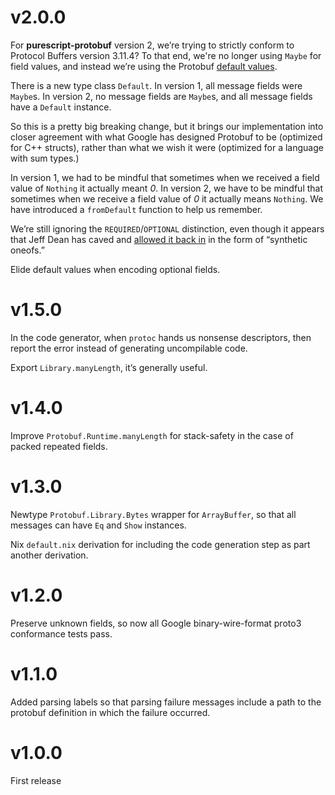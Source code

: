 # v2.0.0

For __purescript-protobuf__ version 2, we’re trying to strictly conform
to Protocol Buffers version 3.11.4?
To that end, we're no longer using `Maybe` for field values, and instead we’re
using the Protobuf
[default values](https://developers.google.com/protocol-buffers/docs/proto3#default).

There is a new type class `Default`. In version 1, all message fields were
`Maybe`s. In version 2, no message fields are `Maybe`s, and all message fields
have a `Default` instance.

So this is a pretty big breaking change, but it brings our implementation into
closer agreement with what Google has designed Protobuf to be (optimized for C++
structs), rather than what we wish it were (optimized for a language with sum types.)

In version 1, we had to be mindful that sometimes when we received a field
value of `Nothing` it actually meant *0*. In version 2, we have to be mindful
that sometimes when we receive a field value of *0* it actually means `Nothing`.
We have introduced a `fromDefault` function to help us remember.

We’re still ignoring the `REQUIRED`/`OPTIONAL` distinction, even though it
appears that Jeff Dean has caved and
[allowed it back in](https://chromium.googlesource.com/external/github.com/protocolbuffers/protobuf/+/refs/heads/master/docs/implementing_proto3_presence.md) in the form of
“synthetic oneofs.”

Elide default values when encoding optional fields.


# v1.5.0

In the code generator, when `protoc` hands us nonsense descriptors, then
report the error instead of generating uncompilable code.

Export `Library.manyLength`, it’s generally useful.

# v1.4.0

Improve `Protobuf.Runtime.manyLength` for stack-safety in the case of
packed repeated fields.

# v1.3.0

Newtype `Protobuf.Library.Bytes` wrapper for `ArrayBuffer`, so that all
messages can have `Eq` and `Show` instances.

Nix `default.nix` derivation for including the code generation step as
part another derivation.

# v1.2.0

Preserve unknown fields, so now all Google binary-wire-format proto3
conformance tests pass.

# v1.1.0

Added parsing labels so that parsing failure messages include a path
to the protobuf definition in which the failure occurred.

# v1.0.0

First release
